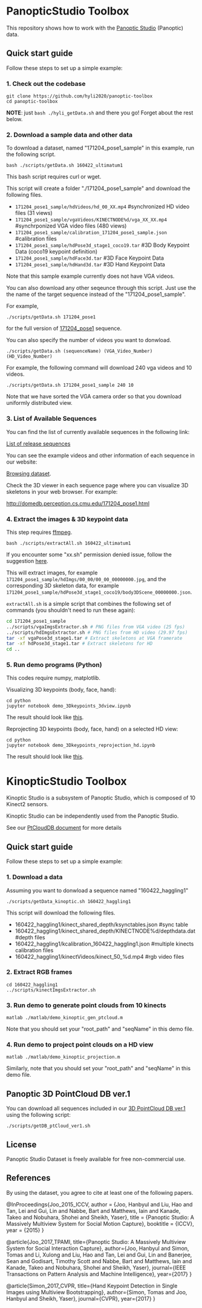 PanopticStudio Toolbox
======================

This repository shows how to work with the [Panoptic Studio](http://domedb.perception.cs.cmu.edu) (Panoptic) data.

## Quick start guide
Follow these steps to set up a simple example:

### 1. Check out the codebase
```
git clone https://github.com/hyli2020/panoptic-toolbox
cd panoptic-toolbox
```
**NOTE**: just `bash ./hyli_getData.sh` and there you go! Forget about the rest below.


### 2. Download a sample data and other data
To download a dataset, named "171204_pose1_sample" in this example, run the following script.
```
bash ./scripts/getData.sh 160422_ultimatum1
```

This bash script requires curl or wget.


This script will create a folder "./171204_pose1_sample" and download the following files.

* `171204_pose1_sample/hdVideos/hd_00_XX.mp4`                     #synchronized HD video files (31 views)
* `171204_pose1_sample/vgaVideos/KINECTNODE%d/vga_XX_XX.mp4`      #synchrponized VGA video files (480 views)
* `171204_pose1_sample/calibration_171204_pose1_sample.json`      #calibration files
* `171204_pose1_sample/hdPose3d_stage1_coco19.tar`                #3D Body Keypoint Data (coco19 keypoint definition)
* `171204_pose1_sample/hdFace3d.tar`                              #3D Face Keypoint Data 
* `171204_pose1_sample/hdHand3d.tar`                              #3D Hand Keypoint Data 

Note that this sample example currently does not have VGA videos.

You can also download any other seqeunce through this script. 
Just use the the name of the target sequence instead of the "171204_pose1_sample". 

For example, 

```
./scripts/getData.sh 171204_pose1
```

for the full version of [171204_pose1](http://domedb.perception.cs.cmu.edu/171204_pose1.html) sequence.



You can also specify the number of videos you want to donwload. 
```
./scripts/getData.sh (sequenceName) (VGA_Video_Number) (HD_Video_Number)
```

For example, the following command will download 240 vga videos and 10 videos.  
```
./scripts/getData.sh 171204_pose1_sample 240 10
```

Note that we have sorted the VGA camera order so that you download uniformly distributed view. 

### 3. List of Available Sequences

You can find the list of currently available sequences in the following link:

[List of release sequences](https://docs.google.com/spreadsheets/d/1eoe74dHRtoMVVFLKCTJkAtF8zqxAnoo2Nt15CYYvHEE/edit?usp=sharing)

You can see the example videos and other information of each sequence in our website:

[Browsing dataset](http://domedb.perception.cs.cmu.edu/dataset.html).

Check the 3D viewer in each sequence page where you can visualize 3D skeletons in your web browser. For example: 

http://domedb.perception.cs.cmu.edu/171204_pose1.html

### 4. Extract the images & 3D keypoint data

This step requires [ffmpeg](https://ffmpeg.org/).
```
bash ./scripts/extractAll.sh 160422_ultimatum1
```
If you encounter some "xx.sh" permission denied issue, follow the suggestion 
[here](https://stackoverflow.com/questions/18960689/ubuntu-says-bash-program-permission-denied).


This will extract images, for example `171204_pose1_sample/hdImgs/00_00/00_00_00000000.jpg`, and the corresponding 3D skeleton data, for example `171204_pose1_sample/hdPose3d_stage1_coco19/body3DScene_00000000.json`.

`extractAll.sh` is a simple script that combines the following set of commands (you shouldn't need to run these again):
```bash
cd 171204_pose1_sample
../scripts/vgaImgsExtractor.sh # PNG files from VGA video (25 fps)
../scripts/hdImgsExtractor.sh # PNG files from HD video (29.97 fps)
tar -xf vgaPose3d_stage1.tar # Extract skeletons at VGA framerate
tar -xf hdPose3d_stage1.tar # Extract skeletons for HD
cd ..
```

### 5. Run demo programs (Python)
This codes require numpy, matplotlib.


Visualizing 3D keypoints (body, face, hand):

```
cd python
jupyter notebook demo_3Dkeypoints_3dview.ipynb
```
The result should look like [this](https://github.com/CMU-Perceptual-Computing-Lab/panopticapi_d/blob/master/python/demo_3Dkeypoints_3dview.ipynb).


Reprojecting 3D keypoints (body, face, hand) on a selected HD view:

```
cd python
jupyter notebook demo_3Dkeypoints_reprojection_hd.ipynb
```
The result should look like [this](https://github.com/CMU-Perceptual-Computing-Lab/panopticapi_d/blob/master/python/demo_3Dkeypoints_reprojection_hd.ipynb).





KinopticStudio Toolbox
======================

Kinoptic Studio is a subsystem of Panoptic Studio, which is composed of 10 Kinect2 sensors. 

Kinoptic Studio can be independently used from the Panoptic Studio.

See our [PtCloudDB document](http://domedb.perception.cs.cmu.edu/ptclouddb.html) for more details

## Quick start guide
Follow these steps to set up a simple example:


### 1. Download a data

Assuming you want to donwload a sequence named "160422_haggling1"

```
./scripts/getData_kinoptic.sh 160422_haggling1
```

This script will download the following files. 

* 160422_haggling1/kinect_shared_depth/ksynctables.json   #sync table
* 160422_haggling1/kinect_shared_depth/KINECTNODE%d/depthdata.dat  #depth files
* 160422_haggling1/kcalibration_160422_haggling1.json #multiple kinects calibration files
* 160422_haggling1/kinectVideos/kinect_50_%d.mp4 #rgb video files


### 2. Extract RGB frames

```
cd 160422_haggling1
../scripts/kinectImgsExtractor.sh
```

### 3. Run demo to generate point clouds from 10 kinects

```
matlab ./matlab/demo_kinoptic_gen_ptcloud.m
```

Note that you should set your "root_path" and "seqName" in this demo file. 



### 4. Run demo to project point clouds on a HD view

```
matlab ./matlab/demo_kinoptic_projection.m
```

Similarly, note that you should set your "root_path" and "seqName" in this demo file. 


## Panoptic 3D PointCloud DB ver.1
You can download all sequences included in our [3D PointCloud DB ver.1](https://docs.google.com/spreadsheets/d/1MsD9ioWBToHWz0E33gzFS5nDDjVHRECE2bZ1vM1ff_I/edit?usp=sharing) using the following script:

```
./scripts/getDB_ptCloud_ver1.sh
```

## License

Panoptic Studio Dataset is freely available for free non-commercial use. 


## References

By using the dataset, you agree to cite at least one of the following papers. 

@InProceedings{Joo_2015_ICCV,
author = {Joo, Hanbyul and Liu, Hao and Tan, Lei and Gui, Lin and Nabbe, Bart and Matthews, Iain and Kanade, Takeo and Nobuhara, Shohei and Sheikh, Yaser},
title = {Panoptic Studio: A Massively Multiview System for Social Motion Capture},
booktitle = {ICCV},
year = {2015} }

@article{Joo_2017_TPAMI,
title={Panoptic Studio: A Massively Multiview System for Social Interaction Capture},
author={Joo, Hanbyul and Simon, Tomas and Li, Xulong and Liu, Hao and Tan, Lei and Gui, Lin and Banerjee, Sean and Godisart, Timothy Scott and Nabbe, Bart and Matthews, Iain and Kanade, Takeo and Nobuhara, Shohei and Sheikh, Yaser},
journal={IEEE Transactions on Pattern Analysis and Machine Intelligence},
year={2017} }

@article{Simon_2017_CVPR,
title={Hand Keypoint Detection in Single Images using Multiview Bootstrapping},
author={Simon, Tomas and Joo, Hanbyul and Sheikh, Yaser},
journal={CVPR},
year={2017} }



